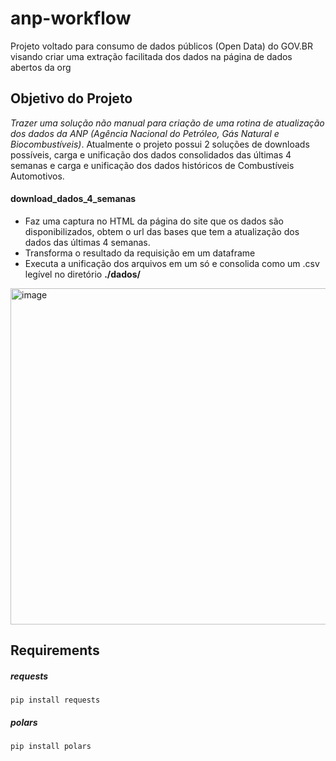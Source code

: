 # anp-workflow
Projeto voltado para consumo de dados públicos (Open Data) do GOV.BR visando criar uma extração facilitada dos dados na página de dados abertos da org

## Objetivo do Projeto
*Trazer uma solução não manual para criação de uma rotina de atualização dos dados da ANP (Agência Nacional do Petróleo, Gás Natural e Biocombustíveis)*. Atualmente o projeto possui 2 soluções de downloads possíveis, carga e unificação dos dados consolidados das últimas 4 semanas e carga e unificação dos dados históricos de Combustíveis Automotivos.

#### **download_dados_4_semanas**
- Faz uma captura no HTML da página do site que os dados são disponibilizados, obtem o url das bases que tem a atualização dos dados das últimas 4 semanas.
- Transforma o resultado da requisição em um dataframe
- Executa a unificação dos arquivos em um só e consolida como um .csv legível no diretório **./dados/**
<img width="538" alt="image" src="https://github.com/Matheusups/anp-workflow/assets/69797535/f8084826-2b94-43de-8acf-af833c835df2">



## Requirements
##### requests
```
pip install requests
```

##### polars
```
pip install polars
```
